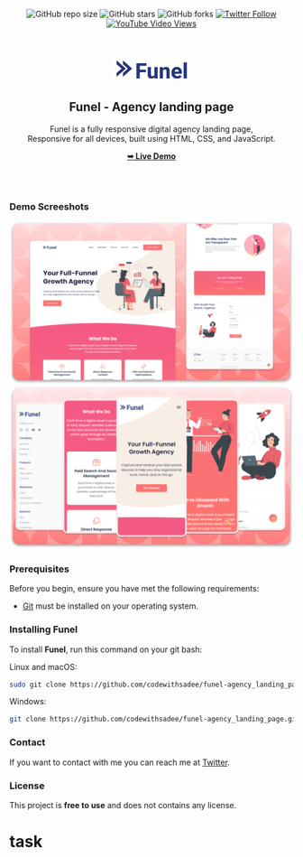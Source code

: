 <div align="center">
  
  ![GitHub repo size](https://img.shields.io/github/repo-size/codewithsadee/funel-agency_landing_page)
  ![GitHub stars](https://img.shields.io/github/stars/codewithsadee/funel-agency_landing_page?style=social)
  ![GitHub forks](https://img.shields.io/github/forks/codewithsadee/funel-agency_landing_page?style=social)
  [![Twitter Follow](https://img.shields.io/twitter/follow/codewithsadee?style=social)](https://twitter.com/intent/follow?screen_name=codewithsadee)
  [![YouTube Video Views](https://img.shields.io/youtube/views/CDRcfbHyRqw?style=social)](https://youtu.be/CDRcfbHyRqw)

  <br />
  <br />
  
  <img src="./readme-images/project-logo.png" />

  <h2 align="center">Funel - Agency landing page</h2>

  Funel is a fully responsive digital agency landing page, <br />Responsive for all devices, built using HTML, CSS, and JavaScript.

  <a href="https://codewithsadee.github.io/funel-agency_landing_page/"><strong>➥ Live Demo</strong></a>

</div>

<br />
<br />

### Demo Screeshots

![Funel Desktop Demo](./readme-images/desktop.png "Desktop Demo")
![Funel Mobile Demo](./readme-images/mobile.png "Mobile Demo")

### Prerequisites

Before you begin, ensure you have met the following requirements:

* [Git](https://git-scm.com/downloads "Download Git") must be installed on your operating system.

### Installing Funel

To install **Funel**, run this command on your git bash:

Linux and macOS:

```bash
sudo git clone https://github.com/codewithsadee/funel-agency_landing_page.git
```

Windows:

```bash
git clone https://github.com/codewithsadee/funel-agency_landing_page.git
```

### Contact

If you want to contact with me you can reach me at [Twitter](https://www.twitter.com/codewithsadee).

### License

This project is **free to use** and does not contains any license.
# task
